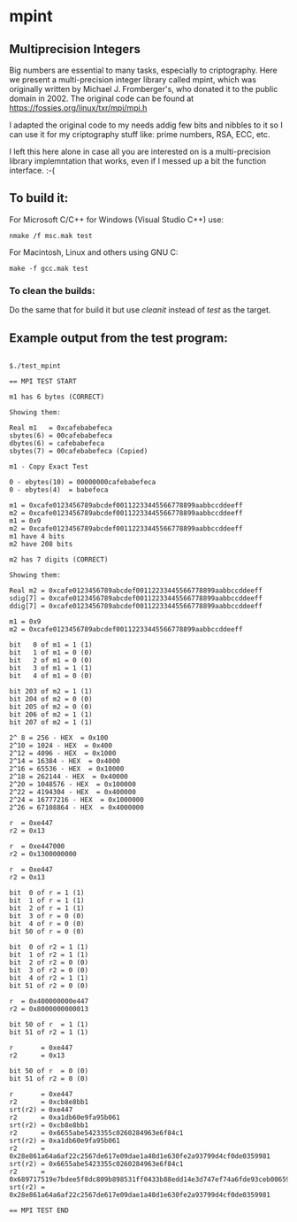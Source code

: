 # mpint
## Multiprecision Integers

Big numbers are essential to many tasks, especially to criptography. Here we present a multi-precision integer library called mpint, which was originally written by  Michael J. Fromberger's, who donated it to the public domain in 2002. The original code can be found at https://fossies.org/linux/txr/mpi/mpi.h 

I adapted the original code to my needs addig few bits and nibbles to it so I can use it for my criptography stuff like: prime numbers, RSA, ECC, etc. 

I left this here alone in case all you are interested on is a multi-precision library implemntation that works, even if I messed up a bit the function interface. :-(

## To build it:

For Microsoft C/C++ for Windows (Visual Studio C++) use:  

```
nmake /f msc.mak test
```

For Macintosh, Linux and others using GNU C:

```
make -f gcc.mak test
```
### To clean the builds:

Do the same that for build it but use *cleanit* instead of *test* as the target.

## Example output from the test program:

```

$./test_mpint

== MPI TEST START 

m1 has 6 bytes (CORRECT)

Showing them:

Real m1   = 0xcafebabefeca
sbytes(6) = 00cafebabefeca
dbytes(6) = cafebabefeca
sbytes(7) = 00cafebabefeca (Copied)

m1 - Copy Exact Test

0 - ebytes(10) = 00000000cafebabefeca
0 - ebytes(4)  = babefeca

m1 = 0xcafe0123456789abcdef00112233445566778899aabbccddeeff
m2 = 0xcafe0123456789abcdef00112233445566778899aabbccddeeff
m1 = 0x9
m2 = 0xcafe0123456789abcdef00112233445566778899aabbccddeeff
m1 have 4 bits
m2 have 208 bits

m2 has 7 digits (CORRECT)

Showing them:

Real m2 = 0xcafe0123456789abcdef00112233445566778899aabbccddeeff
sdig[7] = 0xcafe0123456789abcdef00112233445566778899aabbccddeeff
ddig[7] = 0xcafe0123456789abcdef00112233445566778899aabbccddeeff

m1 = 0x9
m2 = 0xcafe0123456789abcdef00112233445566778899aabbccddeeff

bit   0 of m1 = 1 (1)
bit   1 of m1 = 0 (0)
bit   2 of m1 = 0 (0)
bit   3 of m1 = 1 (1)
bit   4 of m1 = 0 (0)

bit 203 of m2 = 1 (1)
bit 204 of m2 = 0 (0)
bit 205 of m2 = 0 (0)
bit 206 of m2 = 1 (1)
bit 207 of m2 = 1 (1)

2^ 8 = 256 - HEX  = 0x100
2^10 = 1024 - HEX  = 0x400
2^12 = 4096 - HEX  = 0x1000
2^14 = 16384 - HEX  = 0x4000
2^16 = 65536 - HEX  = 0x10000
2^18 = 262144 - HEX  = 0x40000
2^20 = 1048576 - HEX  = 0x100000
2^22 = 4194304 - HEX  = 0x400000
2^24 = 16777216 - HEX  = 0x1000000
2^26 = 67108864 - HEX  = 0x4000000

r  = 0xe447
r2 = 0x13

r  = 0xe447000
r2 = 0x1300000000

r  = 0xe447
r2 = 0x13

bit  0 of r = 1 (1)
bit  1 of r = 1 (1)
bit  2 of r = 1 (1)
bit  3 of r = 0 (0)
bit  4 of r = 0 (0)
bit 50 of r = 0 (0)

bit  0 of r2 = 1 (1)
bit  1 of r2 = 1 (1)
bit  2 of r2 = 0 (0)
bit  3 of r2 = 0 (0)
bit  4 of r2 = 1 (1)
bit 51 of r2 = 0 (0)

r  = 0x400000000e447
r2 = 0x8000000000013

bit 50 of r  = 1 (1)
bit 51 of r2 = 1 (1)

r       = 0xe447
r2      = 0x13

bit 50 of r  = 0 (0)
bit 51 of r2 = 0 (0)

r       = 0xe447
r2      = 0xcb8e8bb1
srt(r2) = 0xe447
r2      = 0xa1db60e9fa95b061
srt(r2) = 0xcb8e8bb1
r2      = 0x6655abe5423355c0260284963e6f84c1
srt(r2) = 0xa1db60e9fa95b061
r2      = 0x28e861a64a6af22c2567de617e09dae1a48d1e630fe2a93799d4cf0de0359981
srt(r2) = 0x6655abe5423355c0260284963e6f84c1
r2      = 0x689717519e7bdee5f8dc809b898531ff0433b88edd14e3d747ef74a6fde93ceb006598c64df4448cd5a8e29a07396f1fd9076c96deb2307a7b60cf4ab757301
srt(r2) = 0x28e861a64a6af22c2567de617e09dae1a48d1e630fe2a93799d4cf0de0359981

== MPI TEST END
                     
```




